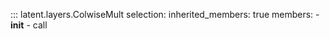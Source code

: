 ::: latent.layers.ColwiseMult
    selection:
        inherited_members: true
        members:
            - __init__
            - call
